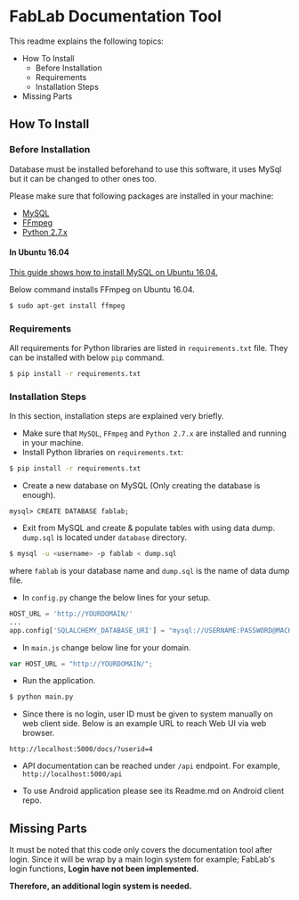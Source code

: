 # FabLab Documentation Tool

This readme explains the following topics:

- How To Install
	- Before Installation
	- Requirements
	- Installation Steps
- Missing Parts

## How To Install

### Before Installation

Database must be installed beforehand to use this software, it uses MySql but it can be changed to other ones too.

Please make sure that following packages are installed in your machine:

- [MySQL](https://www.mysql.com/)
- [FFmpeg](https://ffmpeg.org/)
- [Python 2.7.x](https://www.python.org/downloads/)

#### In Ubuntu 16.04

[This guide shows how to install MySQL on Ubuntu 16.04.](https://www.digitalocean.com/community/tutorials/how-to-install-mysql-on-ubuntu-16-04)

Below command installs FFmpeg on Ubuntu 16.04.

```bash
$ sudo apt-get install ffmpeg
```

### Requirements

All requirements for Python libraries are listed in `requirements.txt` file. They can be installed with below `pip` command.

```bash
$ pip install -r requirements.txt
```

### Installation Steps

In this section, installation steps are explained very briefly.

- Make sure that `MySQL`, `FFmpeg` and `Python 2.7.x` are installed and running in your machine.
- Install Python libraries on `requirements.txt`:

```bash
$ pip install -r requirements.txt
```

- Create a new database on MySQL (Only creating the database is enough).

```
mysql> CREATE DATABASE fablab;
```

- Exit from MySQL and create & populate tables with using data dump. `dump.sql` is located under `database` directory.

```bash
$ mysql -u <username> -p fablab < dump.sql
```

where `fablab` is your database name and `dump.sql` is the name of data dump file.

- In `config.py` change the below lines for your setup.

```python
HOST_URL = 'http://YOURDOMAIN/'
...
app.config['SQLALCHEMY_DATABASE_URI'] = "mysql://USERNAME:PASSWORD@MACHINE/DBNAME"
```

- In `main.js` change below line for your domain.

```javascript
var HOST_URL = "http://YOURDOMAIN/";
```

- Run the application.

```bash
$ python main.py
```

- Since there is no login, user ID must be given to system manually on web client side. Below is an example URL to reach Web UI via web browser.

`http://localhost:5000/docs/?userid=4`

- API documentation can be reached under `/api` endpoint. For example, `http://localhost:5000/api`

- To use Android application please see its Readme.md on Android client repo.

## Missing Parts

It must be noted that this code only covers the documentation tool after login. Since it will be wrap by a main login system for example; FabLab's login functions, **Login have not been implemented.**

**Therefore, an additional login system is needed.**
